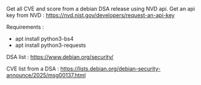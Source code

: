 Get all CVE and score from a debian DSA release using NVD api. Get an api key from NVD : https://nvd.nist.gov/developers/request-an-api-key

Requirements :
* apt install python3-bs4
* apt install python3-requests

DSA list : https://www.debian.org/security/

CVE list from a DSA : https://lists.debian.org/debian-security-announce/2025/msg00137.html
